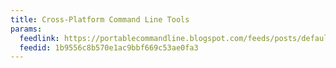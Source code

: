 ```yaml
---
title: Cross-Platform Command Line Tools
params:
  feedlink: https://portablecommandline.blogspot.com/feeds/posts/default
  feedid: 1b9556c8b570e1ac9bbf669c53ae0fa3
---
```

